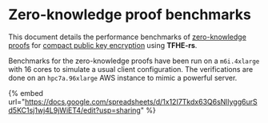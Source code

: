 # Zero-knowledge proof benchmarks

This document details the performance benchmarks of [zero-knowledge proofs](../../fhe-computation/advanced-features/zk-pok.md) for [compact public key encryption](../../fhe-computation/advanced-features/public-key.md) using **TFHE-rs**.

Benchmarks for the zero-knowledge proofs have been run on a `m6i.4xlarge` with 16 cores to simulate a usual client configuration. The verifications are done on an `hpc7a.96xlarge` AWS instance to mimic a powerful server.

{% embed url="https://docs.google.com/spreadsheets/d/1x12I7Tkdx63Q6sNllygg6urSd5KC1sj1wj4L9jWiET4/edit?usp=sharing" %}
